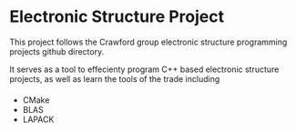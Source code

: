 # Electronic Structure Project

This project follows the Crawford group electronic structure programming projects github directory.  

It serves as a tool to effecienty program C++ based electronic structure projects, as well as learn the tools of the trade including
####
* CMake
* BLAS
* LAPACK
